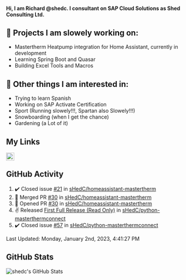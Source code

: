 #### Hi, I am Richard @shedc. I consultant on SAP Cloud Solutions as Shed Consulting Ltd.

## 👋 Projects I am slowely working on:
- Mastertherm Heatpump integration for Home Assistant, currently in development
- Learning Spring Boot and Quasar
- Building Excel Tools and Macros

## 👀 Other things I am interested in:
- Trying to learn Spanish
- Working on SAP Activate Certification
- Sport (Running slowely!!!, Spartan also Slowely!!!)
- Snowboarding (when I get the chance)
- Gardening (a Lot of it)

## My Links
[<img align="left" alt="shedc | LinkedIn" width="22px" src="https://cdn.jsdelivr.net/npm/simple-icons@v3/icons/linkedin.svg" />][linkedin]

<br/>

## GitHub Activity
<!--RECENT_ACTIVITY:start-->
1. ✔️ Closed issue [#21](https://github.com/sHedC/homeassistant-mastertherm/issues/21) in [sHedC/homeassistant-mastertherm](https://github.com/sHedC/homeassistant-mastertherm)
2. 🎉 Merged PR [#30](https://github.com/sHedC/homeassistant-mastertherm/pull/30) in [sHedC/homeassistant-mastertherm](https://github.com/sHedC/homeassistant-mastertherm)
3. 💪 Opened PR [#30](https://github.com/sHedC/homeassistant-mastertherm/pull/30) in [sHedC/homeassistant-mastertherm](https://github.com/sHedC/homeassistant-mastertherm)
4. ✌️ Released [First Full Release (Read Only)](https://github.com/sHedC/python-masterthermconnect/releases/tag/1.1.0) in [sHedC/python-masterthermconnect](https://github.com/sHedC/python-masterthermconnect)
5. ✔️ Closed issue [#57](https://github.com/sHedC/python-masterthermconnect/issues/57) in [sHedC/python-masterthermconnect](https://github.com/sHedC/python-masterthermconnect)
<!--RECENT_ACTIVITY:end-->
<!--RECENT_ACTIVITY:last_update-->
Last Updated: Monday, January 2nd, 2023, 4:41:27 PM
<!--RECENT_ACTIVITY:last_update_end-->

## GitHub Stats
<img align="left" alt="shedc's GitHub Stats" src="https://github-readme-stats.vercel.app/api?username=shedc&show_icons=true&hide_title=true" />

[linkedin]: https://www.linkedin.com/in/richard-holmes-3314251/
